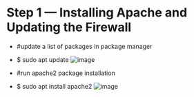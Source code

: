 # Step 1 — Installing Apache and Updating the Firewall
- #update a list of packages in package manager
- $ sudo apt update
![image](https://user-images.githubusercontent.com/83317716/116784031-99b97900-aaaf-11eb-840b-7d4e5ac3525b.png)

- #run apache2 package installation
- $ sudo apt install apache2
![image](https://user-images.githubusercontent.com/83317716/116784083-d5544300-aaaf-11eb-9f39-f61a6732ee73.png)
